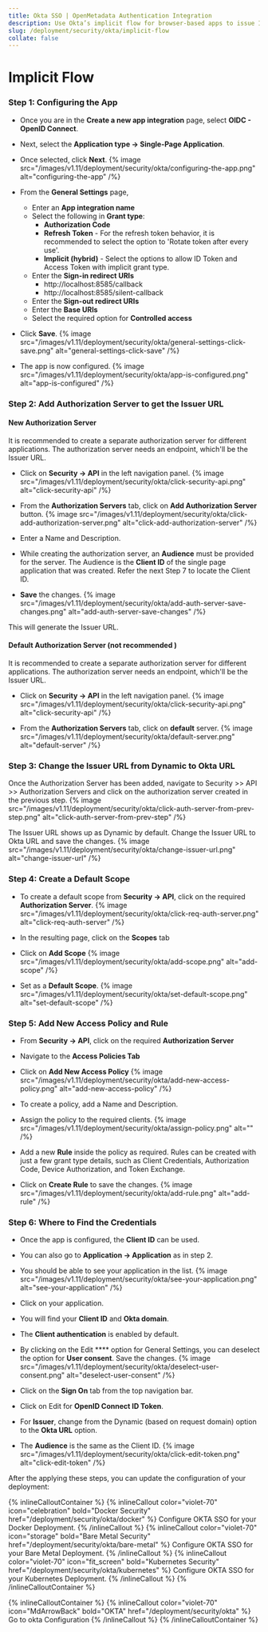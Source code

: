 ```yaml
---
title: Okta SSO | OpenMetadata Authentication Integration
description: Use Okta’s implicit flow for browser-based apps to issue ID tokens directly to the frontend, enabling fast, lightweight user authentication.
slug: /deployment/security/okta/implicit-flow
collate: false
---
```


# Implicit Flow

### Step 1: Configuring the App
- Once you are in the **Create a new app integration** page, select **OIDC - OpenID Connect**.
- Next, select the **Application type -> Single-Page Application**.
- Once selected, click **Next**.
{% image src="/images/v1.11/deployment/security/okta/configuring-the-app.png" alt="configuring-the-app" /%}

- From the **General Settings** page,
  * Enter an **App integration name**
  * Select the following in **Grant type**:
    * **Authorization Code**
    * **Refresh Token** - For the refresh token behavior, it is recommended to select the option to 'Rotate token after every use'.
    * **Implicit (hybrid)** - Select the options to allow ID Token and Access Token with implicit grant type.
  * Enter the **Sign-in redirect URIs**
    * http://localhost:8585/callback
    * http://localhost:8585/silent-callback
  * Enter the **Sign-out redirect URIs**
  * Enter the **Base URIs**
  * Select the required option for **Controlled access**
- Click **Save**.
{% image src="/images/v1.11/deployment/security/okta/general-settings-click-save.png" alt="general-settings-click-save" /%}

- The app is now configured.
{% image src="/images/v1.11/deployment/security/okta/app-is-configured.png" alt="app-is-configured" /%}

### Step 2: Add Authorization Server to get the Issuer URL
#### New Authorization Server 
It is recommended to create a separate authorization server for different applications. The authorization server needs an endpoint, which'll be the Issuer URL.
- Click on **Security -> API** in the left navigation panel.
{% image src="/images/v1.11/deployment/security/okta/click-security-api.png" alt="click-security-api" /%}

- From the **Authorization Servers** tab, click on **Add Authorization Server** button.
{% image src="/images/v1.11/deployment/security/okta/click-add-authorization-server.png" alt="click-add-authorization-server" /%}

- Enter a Name and Description.
- While creating the authorization server, an **Audience** must be provided for the server. The Audience is the **Client ID** of the single page application that was created. Refer the next Step 7 to locate the Client ID.
- **Save** the changes.
{% image src="/images/v1.11/deployment/security/okta/add-auth-server-save-changes.png" alt="add-auth-server-save-changes" /%}

This will generate the Issuer URL.
#### Default Authorization Server (not recommended )
It is recommended to create a separate authorization server for different applications. The authorization server needs an endpoint, which'll be the Issuer URL.
- Click on **Security -> API** in the left navigation panel.
{% image src="/images/v1.11/deployment/security/okta/click-security-api.png" alt="click-security-api" /%}

- From the **Authorization Servers** tab, click on **default** server.
{% image src="/images/v1.11/deployment/security/okta/default-server.png" alt="default-server" /%}


### Step 3: Change the Issuer URL from Dynamic to Okta URL
Once the Authorization Server has been added, navigate to Security >> API >> Authorization Servers and click on the authorization server created in the previous step.
{% image src="/images/v1.11/deployment/security/okta/click-auth-server-from-prev-step.png" alt="click-auth-server-from-prev-step" /%}

The Issuer URL shows up as Dynamic by default. Change the Issuer URL to Okta URL and save the changes.
{% image src="/images/v1.11/deployment/security/okta/change-issuer-url.png" alt="change-issuer-url" /%}

### Step 4: Create a Default Scope
- To create a default scope from **Security -> API**, click on the required **Authorization Server**.
{% image src="/images/v1.11/deployment/security/okta/click-req-auth-server.png" alt="click-req-auth-server" /%}

- In the resulting page, click on the **Scopes** tab
- Click on **Add Scope**
{% image src="/images/v1.11/deployment/security/okta/add-scope.png" alt="add-scope" /%}

- Set as a **Default Scope**.
{% image src="/images/v1.11/deployment/security/okta/set-default-scope.png" alt="set-default-scope" /%}

### Step 5: Add New Access Policy and Rule
- From **Security -> API**, click on the required **Authorization Server**
- Navigate to the **Access Policies Tab**
- Click on **Add New Access Policy**
{% image src="/images/v1.11/deployment/security/okta/add-new-access-policy.png" alt="add-new-access-policy" /%}

- To create a policy, add a Name and Description.
- Assign the policy to the required clients.
{% image src="/images/v1.11/deployment/security/okta/assign-policy.png" alt="" /%}

- Add a new **Rule** inside the policy as required. Rules can be created with just a few grant type details, such as Client Credentials, Authorization Code, Device Authorization, and Token Exchange.
- Click on **Create Rule** to save the changes.
{% image src="/images/v1.11/deployment/security/okta/add-rule.png" alt="add-rule" /%}

### Step 6: Where to Find the Credentials
- Once the app is configured, the **Client ID** can be used.
- You can also go to **Application -> Application** as in step 2.
- You should be able to see your application in the list.
{% image src="/images/v1.11/deployment/security/okta/see-your-application.png" alt="see-your-application" /%}

- Click on your application.
- You will find your **Client ID** and **Okta domain**.
- The **Client authentication** is enabled by default.
- By clicking on the Edit **** option for General Settings, you can deselect the option for **User consent**. Save the changes.
{% image src="/images/v1.11/deployment/security/okta/deselect-user-consent.png" alt="deselect-user-consent" /%}

- Click on the **Sign On** tab from the top navigation bar.
- Click on Edit for **OpenID Connect ID Token**.
- For **Issuer**, change from the Dynamic (based on request domain) option to the **Okta URL** option.
- The **Audience** is the same as the Client ID.
{% image src="/images/v1.11/deployment/security/okta/click-edit-token.png" alt="click-edit-token" /%}

After the applying these steps, you can update the configuration of your deployment:

{% inlineCalloutContainer %}
  {% inlineCallout
    color="violet-70"
    icon="celebration"
    bold="Docker Security"
    href="/deployment/security/okta/docker" %}
    Configure OKTA SSO for your Docker Deployment.
  {% /inlineCallout %}
  {% inlineCallout
    color="violet-70"
    icon="storage"
    bold="Bare Metal Security"
    href="/deployment/security/okta/bare-metal" %}
    Configure OKTA SSO for your Bare Metal Deployment.
  {% /inlineCallout %}
  {% inlineCallout
    color="violet-70"
    icon="fit_screen"
    bold="Kubernetes Security"
    href="/deployment/security/okta/kubernetes" %}
    Configure OKTA SSO for your Kubernetes Deployment.
  {% /inlineCallout %}
{% /inlineCalloutContainer %}


{% inlineCalloutContainer %}
  {% inlineCallout
    color="violet-70"
    icon="MdArrowBack"
    bold="OKTA"
    href="/deployment/security/okta" %}
    Go to okta Configuration
  {% /inlineCallout %}
{% /inlineCalloutContainer %}